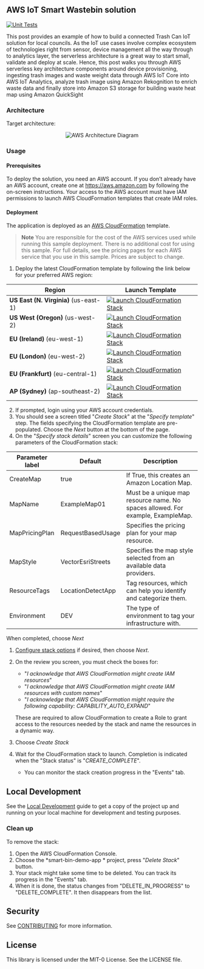 ## AWS IoT Smart Wastebin solution

[![Unit Tests](https://github.com/aws-samples/aws-iot-smart-wastebin-solution/workflows/Unit%20Tests/badge.svg)](https://github.com/aws-samples/aws-iot-smart-wastebin-solution/actions)

This post provides an example of how to build a connected Trash Can IoT solution for local councils.
As the IoT use cases involve complex ecosystem of technologies right from sensor, device management
all the way through to analytics layer, the serverless architecture is a great way to start small, validate and
deploy at scale.
Hence, this post walks you through AWS serverless key architecture components around device
provisioning, ingesting trash images and waste weight data through AWS IoT Core into AWS IoT
Analytics, analyze trash image using Amazon Rekognition to enrich waste data and finally store into
Amazon S3 storage for building waste heat map using Amazon QuickSight

### Architecture

Target architecture:

<p align="center">
  <img src="docs/smart-wastebin-iot-architecture.png" alt="AWS Architecture Diagram" />
</p>

### Usage

#### Prerequisites
To deploy the solution, you need an AWS account. If you don’t already have an AWS account,
create one at <https://aws.amazon.com> by following the on-screen instructions.
Your access to the AWS account must have IAM permissions to launch AWS CloudFormation templates that create IAM roles.

#### Deployment
The application is deployed as an [AWS CloudFormation](https://aws.amazon.com/cloudformation) template.

> **Note**
You are responsible for the cost of the AWS services used while running this sample deployment. There is no additional
cost for using this sample. For full details, see the pricing pages for each AWS service that you use in this sample. Prices are subject to change.

1. Deploy the latest CloudFormation template by following the link below for your preferred AWS region:

| Region                                | Launch Template                                            |
|---------------------------------------|------------------------------------------------------------|
| **US East (N. Virginia)** (us-east-1) | [![Launch CloudFormation Stack](docs/deploy-to-aws.png)]() |
| **US West (Oregon)** (us-west-2)      | [![Launch CloudFormation Stack](docs/deploy-to-aws.png)]() |
| **EU (Ireland)** (eu-west-1)          | [![Launch CloudFormation Stack](docs/deploy-to-aws.png)]() |
| **EU (London)** (eu-west-2)           | [![Launch CloudFormation Stack](docs/deploy-to-aws.png)]() |
| **EU (Frankfurt)** (eu-central-1)     | [![Launch CloudFormation Stack](docs/deploy-to-aws.png)]() |
| **AP (Sydney)** (ap-southeast-2)      | [![Launch CloudFormation Stack](docs/deploy-to-aws.png)]() |

2. If prompted, login using your AWS account credentials.
1. You should see a screen titled "*Create Stack*" at the "*Specify template*" step. The fields specifying the CloudFormation
   template are pre-populated. Choose the *Next* button at the bottom of the page.
1. On the "*Specify stack details*" screen you can customize the following parameters of the CloudFormation stack:

| Parameter label | Default           | Description                                                                     |
|-----------------|-------------------|---------------------------------------------------------------------------------|
| CreateMap       | true              | If True, this creates an Amazon Location Map.                                   |
| MapName         | ExampleMap01      | Must be a unique map resource name. No spaces allowed. For example, ExampleMap. |
| MapPricingPlan  | RequestBasedUsage | Specifies the pricing plan for your map resource.                               |
| MapStyle        | VectorEsriStreets | Specifies the map style selected from an available data providers.              |
| ResourceTags    | LocationDetectApp | Tag resources, which can help you identify and categorize them.                 |
| Environment     | DEV               | The type of environment to tag your infrastructure with.                        |

When completed, choose *Next*
1. [Configure stack options](https://docs.aws.amazon.com/AWSCloudFormation/latest/UserGuide/cfn-console-add-tags.html) if desired, then choose *Next*.
1. On the review you screen, you must check the boxes for:
    * "*I acknowledge that AWS CloudFormation might create IAM resources*"
    * "*I acknowledge that AWS CloudFormation might create IAM resources with custom names*"
    * "*I acknowledge that AWS CloudFormation might require the following capability: CAPABILITY_AUTO_EXPAND*"

   These are required to allow CloudFormation to create a Role to grant access to the resources needed by the stack and name the resources in a dynamic way.
1. Choose *Create Stack*
1. Wait for the CloudFormation stack to launch. Completion is indicated when the "Stack status" is "*CREATE_COMPLETE*".
    * You can monitor the stack creation progress in the "Events" tab.

## Local Development
See the [Local Development](docs/LOCAL_DEVELOPMENT.md) guide to get a copy of the project up and running on your local machine for development and testing purposes.

### Clean up
To remove the stack:

1. Open the AWS CloudFormation Console.
1. Choose the *smart-bin-demo-app * project, press "*Delete Stack*" button.
1. Your stack might take some time to be deleted. You can track its progress in the "Events" tab.
1. When it is done, the status changes from "DELETE_IN_PROGRESS" to "DELETE_COMPLETE". It then disappears from the list.



## Security
See [CONTRIBUTING](CONTRIBUTING.md#security-issue-notifications) for more information.

## License
This library is licensed under the MIT-0 License. See the LICENSE file.
